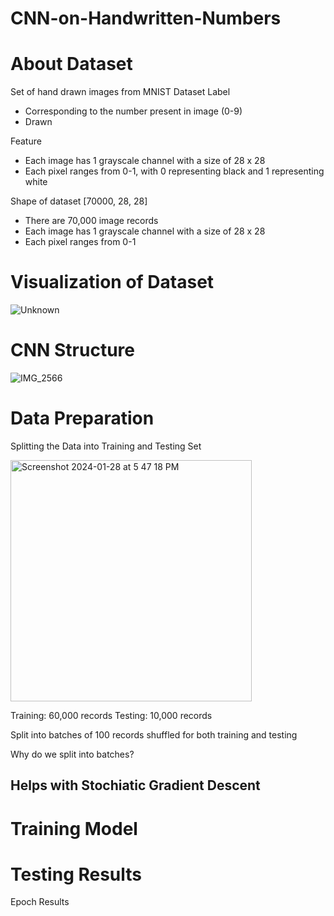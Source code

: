 # CNN-on-Handwritten-Numbers

# About Dataset

Set of hand drawn images from MNIST Dataset
Label
- Corresponding to the number present in image (0-9)
- Drawn

Feature
- Each image has 1 grayscale channel with a size of 28 x 28
- Each pixel ranges from 0-1, with 0 representing black and 1 representing white

Shape of dataset
[70000, 28, 28]

- There are 70,000 image records
- Each image has 1 grayscale channel with a size of 28 x 28
- Each pixel ranges from 0-1 


# Visualization of Dataset

![Unknown](https://github.com/Dionisio1013/CNN-on-Handwritten-Numbers/assets/106797659/e58779f5-9623-48f5-99ef-d3f6bfd7c598)

# CNN Structure
![IMG_2566](https://github.com/Dionisio1013/CNN-on-Handwritten-Numbers/assets/106797659/e17509da-89dd-4219-ab83-b9b41841f57a)

# Data Preparation

Splitting the Data into Training and Testing Set

<img width="386" alt="Screenshot 2024-01-28 at 5 47 18 PM" src="https://github.com/Dionisio1013/CNN-on-Handwritten-Numbers/assets/106797659/8f99ee83-c954-4e0d-88af-31c707acd570">

Training: 60,000 records
Testing: 10,000 records

Split into batches of 100 records shuffled for both training and testing

Why do we split into batches?

Helps with Stochiatic Gradient Descent
- 



# Training Model


# Testing Results


Epoch Results
